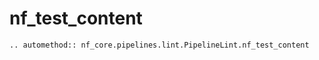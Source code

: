 # nf_test_content

```{eval-rst}
.. automethod:: nf_core.pipelines.lint.PipelineLint.nf_test_content
```

